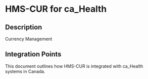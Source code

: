 # HMS-CUR for ca_Health

## Description

Currency Management

## Integration Points

This document outlines how HMS-CUR is integrated with ca_Health systems in Canada.
